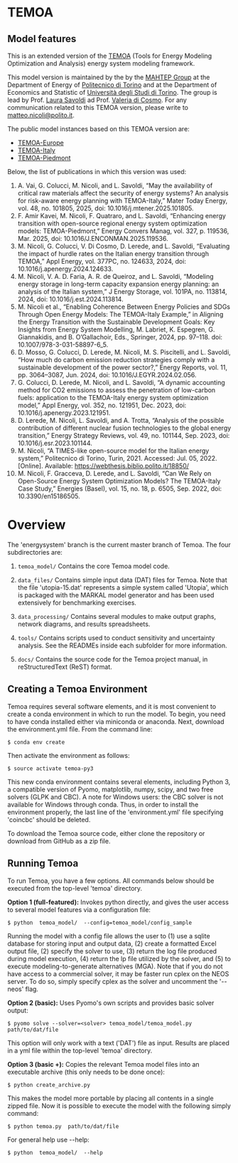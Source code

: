 # TEMOA
## Model features

This is an extended version of the [TEMOA](https://temoacloud.com/) (Tools for Energy Modeling Optimization and Analysis) energy system modeling framework.

This model version is maintained by the by the [MAHTEP Group](http://www.mahtep.polito.it/) at the Department of Energy of [Politecnico di Torino](https://www.polito.it/) and at the Department of Economics and Statistic of [Università degli Studi di Torino](https://www.unito.it/).
The group is lead by Prof. [Laura Savoldi](http://www.mahtep.polito.it/people/coordinators/savoldi_laura) ad Prof. [Valeria di Cosmo](http://www.mahtep.polito.it/people/coordinators/di_cosmo_valeria). For any communication related to this TEMOA version, please write to [matteo.nicoli@polito.it](mailto:matteo.nicoli@polito.it).

The public model instances based on this TEMOA version are:
* [TEMOA-Europe](https://github.com/MAHTEP/TEMOA-Europe)
* [TEMOA-Italy](https://github.com/MAHTEP/TEMOA-Italy)
* [TEMOA-Piedmont](https://github.com/MAHTEP/TEMOA-Piedmont)

Below, the list of publications in which this version was used:
1. A. Vai, G. Colucci, M. Nicoli, and L. Savoldi, “May the availability of critical raw materials affect the security of energy systems? An analysis for risk-aware energy planning with TEMOA-Italy,” Mater Today Energy, vol. 48, no. 101805, 2025, doi: 10.1016/j.mtener.2025.101805.
2. F. Amir Kavei, M. Nicoli, F. Quatraro, and L. Savoldi, “Enhancing energy transition with open-source regional energy system optimization models: TEMOA-Piedmont,” Energy Convers Manag, vol. 327, p. 119536, Mar. 2025, doi: 10.1016/J.ENCONMAN.2025.119536.
3. M. Nicoli, G. Colucci, V. Di Cosmo, D. Lerede, and L. Savoldi, “Evaluating the impact of hurdle rates on the Italian energy transition through TEMOA,” Appl Energy, vol. 377PC, no. 124633, 2024, doi: 10.1016/j.apenergy.2024.124633.
4. M. Nicoli, V. A. D. Faria, A. R. de Queiroz, and L. Savoldi, “Modeling energy storage in long-term capacity expansion energy planning: an analysis of the Italian system,” J Energy Storage, vol. 101PA, no. 113814, 2024, doi: 10.1016/j.est.2024.113814.
5. M. Nicoli et al., “Enabling Coherence Between Energy Policies and SDGs Through Open Energy Models: The TEMOA-Italy Example,” in Aligning the Energy Transition with the Sustainable Development Goals: Key Insights from Energy System Modelling, M. Labriet, K. Espegren, G. Giannakidis, and B. O’Gallachoir, Eds., Springer, 2024, pp. 97–118. doi: 10.1007/978-3-031-58897-6_5.
6. D. Mosso, G. Colucci, D. Lerede, M. Nicoli, M. S. Piscitelli, and L. Savoldi, “How much do carbon emission reduction strategies comply with a sustainable development of the power sector?,” Energy Reports, vol. 11, pp. 3064–3087, Jun. 2024, doi: 10.1016/J.EGYR.2024.02.056.
7. G. Colucci, D. Lerede, M. Nicoli, and L. Savoldi, “A dynamic accounting method for CO2 emissions to assess the penetration of low-carbon fuels: application to the TEMOA-Italy energy system optimization model,” Appl Energy, vol. 352, no. 121951, Dec. 2023, doi: 10.1016/j.apenergy.2023.121951.
8. D. Lerede, M. Nicoli, L. Savoldi, and A. Trotta, “Analysis of the possible contribution of different nuclear fusion technologies to the global energy transition,” Energy Strategy Reviews, vol. 49, no. 101144, Sep. 2023, doi: 10.1016/j.esr.2023.101144.
9. M. Nicoli, “A TIMES-like open-source model for the Italian energy system,” Politecnico di Torino, Turin, 2021. Accessed: Jul. 05, 2022. [Online]. Available: https://webthesis.biblio.polito.it/18850/
10. M. Nicoli, F. Gracceva, D. Lerede, and L. Savoldi, “Can We Rely on Open-Source Energy System Optimization Models? The TEMOA-Italy Case Study,” Energies (Basel), vol. 15, no. 18, p. 6505, Sep. 2022, doi: 10.3390/en15186505.


# Overview

The 'energysystem' branch is the current master branch of
Temoa.  The four subdirectories are:

1. `temoa_model/`
Contains the core Temoa model code.

2. `data_files/`
Contains simple input data (DAT) files for Temoa. Note that the file 
'utopia-15.dat' represents a simple system called 'Utopia', which 
is packaged with the MARKAL model generator and has been used 
extensively for benchmarking exercises.

3. `data_processing/`
Contains several modules to make output graphs, network diagrams, and 
results spreadsheets.

3. `tools/`
Contains scripts used to conduct sensitivity and uncertainty analysis. 
See the READMEs inside each subfolder for more information.

4. `docs/`
Contains the source code for the Temoa project manual, in reStructuredText
(ReST) format.

## Creating a Temoa Environment

Temoa requires several software elements, and it is most convenient to create 
a conda environment in which to run the model. To begin, you need to have conda 
installed either via miniconda or anaconda. Next, download the environment.yml file.
From the command line:

```$ conda env create```

Then activate the environment as follows:

```$ source activate temoa-py3```

This new conda environment contains several elements, including Python 3, a 
compatible version of Pyomo, matplotlib, numpy, scipy, and two free solvers 
(GLPK and CBC). A note for Windows users: the CBC solver is not available for Windows through conda. Thus, in order to install the environment properly, the last line of the 'environment.yml' file specifying 'coincbc' should be deleted.

To download the Temoa source code, either clone the repository or download from GitHub 
as a zip file.

## Running Temoa

To run Temoa, you have a few options. All commands below should be executed from the 
top-level 'temoa' directory.

**Option 1 (full-featured):**
Invokes python directly, and gives the user access to 
several model features via a configuration file:

```$ python  temoa_model/  --config=temoa_model/config_sample```

Running the model with a config file allows the user to (1) use a sqlite 
database for storing input and output data, (2) create a formatted Excel 
output file, (2) specify the solver to use, (3) return the log file produced during model execution, (4) return the lp file utilized by the solver, and (5) to execute modeling-to-generate alternatives (MGA). Note that if you do not have access to a commercial solver, it may be faster run cplex on the NEOS server. To do so, simply specify cplex as the solver and uncomment the '--neos' flag.


**Option 2 (basic):**
Uses Pyomo's own scripts and provides basic solver output:

```$ pyomo solve --solver=<solver> temoa_model/temoa_model.py  path/to/dat/file```

This option will only work with a text ('DAT') file as input. 
Results are placed in a yml file within the top-level 'temoa' directory.


**Option 3 (basic +):**
Copies the relevant Temoa model files into an executable archive 
(this only needs to be done once):

```$ python create_archive.py```

This makes the model more portable by placing all contents in a 
single zipped file. Now it is possible to execute the model with the 
following simply command:

```$ python temoa.py  path/to/dat/file```

For general help use --help:

```$ python  temoa_model/  --help```



